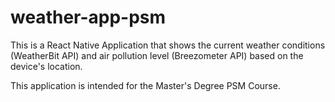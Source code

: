 # weather-app-psm
This is a React Native Application that shows the current weather conditions (WeatherBit API) and air pollution level (Breezometer API) based on the device's location. 

This application is intended for the Master's Degree PSM Course.
